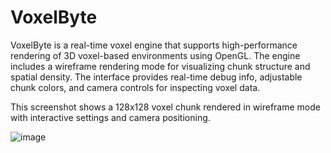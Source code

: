 # VoxelByte

VoxelByte is a real-time voxel engine that supports high-performance rendering of 3D voxel-based environments using OpenGL. 
The engine includes a wireframe rendering mode for visualizing chunk structure and spatial density. 
The interface provides real-time debug info, adjustable chunk colors, and camera controls for inspecting voxel data. 

This screenshot shows a 128x128 voxel chunk rendered in wireframe mode with interactive settings and camera positioning.

![image](https://github.com/user-attachments/assets/c1739445-4726-419c-83a1-4ca6df1db951)
